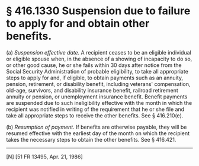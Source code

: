 # § 416.1330   Suspension due to failure to apply for and obtain other benefits.

(a) *Suspension effective date.* A recipient ceases to be an eligible individual or eligible spouse when, in the absence of a showing of incapacity to do so, or other good cause, he or she fails within 30 days after notice from the Social Security Administration of probable eligibility, to take all appropriate steps to apply for and, if eligible, to obtain payments such as an annuity, pension, retirement, or disability benefit, including veterans' compensation, old-age, survivors, and disability insurance benefit, railroad retirement annuity or pension, or unemployment insurance benefit. Benefit payments are suspended due to such ineligibility effective with the month in which the recipient was notified in writing of the requirement that he or she file and take all appropriate steps to receive the other benefits. See § 416.210(e).


(b) *Resumption of payment.* If benefits are otherwise payable, they will be resumed effective with the earliest day of the month on which the recipient takes the necessary steps to obtain the other benefits. See § 416.421.



---

[N] [51 FR 13495, Apr. 21, 1986]





